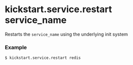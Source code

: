# kickstart.service.restart service_name
Restarts the `service_name` using the underlying init system


### Example

```bash
$ kickstart.service.restart redis
```
